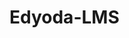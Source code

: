# Edyoda-LMS

<!-- The purpose of this application is to manage a library for the following stakeholders:
Admin
Borrowers

Admin will have the following functionalities:
Create more admins and borrowers.
View book details and borrowing history based on the BookID.
Add more books to the library. A book will have the following details:
BookID - This will be generated automatically by the application.
Book Title
Author Name
Total Pages
The number of copies available in the library.
ISBN - 13 digits number unique for each edition of the book.
Published Year
Edit these books based on BookID. All the information apart from BookID can be updated by the admin.
Delete book based on BookID.
List all borrowers and view their details like account info and borrowing history.
Give a book to a borrower by entering the BookID and borrower's email address. A book can only be borrowed if there is a copy available at the library which is not borrowed currently.
Accept book return. Charge fine of INR 100 if the book is returned 14 days after the borrowing date.


The borrower will have the following functionalities:

Register on the application by entering the following information:
Full Name
DOB
Contact Number
Email Address
Password
Log in to the platform using email and password.
View the list of the currently borrowed books along with the remaining time. A book can only be borrowed for 15 days at a time.
View book details of each borrowed book.
View borrowing history - list of the book borrowed in the past.
 -->
